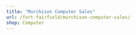 ```yaml
---
title: "Murchison Computer Sales"
url: /fort-fairfield/murchison-computer-sales/
shop: Computer
---
```

